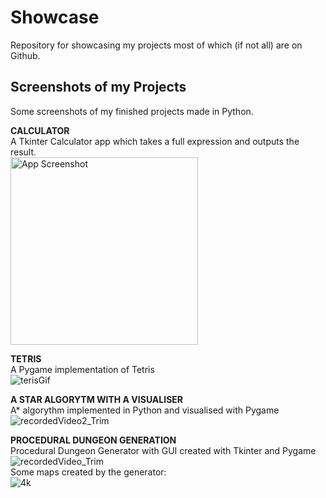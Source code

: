 # Showcase
Repository for showcasing my projects most of which (if not all) are on Github.

## Screenshots of my Projects
Some screenshots of my finished projects made in Python.
  
**CALCULATOR**  
A Tkinter Calculator app which takes a full expression and outputs the result.  
<img width="300" alt="App Screenshot" src="https://user-images.githubusercontent.com/100423134/193312798-375b0ce4-1e2c-4f16-89ec-6d9da3bdb688.PNG">  

**TETRIS**  
A Pygame implementation of Tetris  
![terisGif](https://user-images.githubusercontent.com/100423134/193408332-0c87f9ae-d025-41ce-8200-4dc84ceca110.gif)

**A STAR ALGORYTM WITH A VISUALISER**  
A* algorythm implemented in Python and visualised with Pygame  
![recordedVideo2_Trim](https://user-images.githubusercontent.com/100423134/193408137-8a6b9f4d-b820-4b87-b7e9-cc5e1e4f136c.gif)

**PROCEDURAL DUNGEON GENERATION**  
Procedural Dungeon Generator with GUI created with Tkinter and Pygame  
![recordedVideo_Trim](https://user-images.githubusercontent.com/100423134/193447770-e18dceeb-bcf8-46be-8b8c-984f3e200ae9.gif)   
Some maps created by the generator:  
![4k](https://user-images.githubusercontent.com/100423134/193446901-1d6a6c89-8d0f-4313-8df8-c1301b4b2ebf.jpg)

